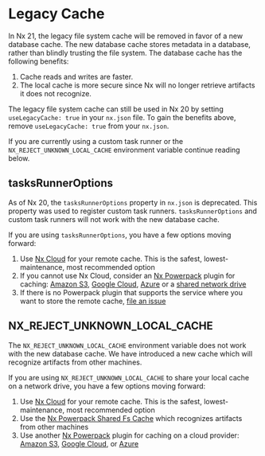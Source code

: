 # Legacy Cache

In Nx 21, the legacy file system cache will be removed in favor of a new database cache. The new database cache stores metadata in a database, rather than blindly trusting the file system. The database cache has the following benefits:

1. Cache reads and writes are faster.
2. The local cache is more secure since Nx will no longer retrieve artifacts it does not recognize.

The legacy file system cache can still be used in Nx 20 by setting `useLegacyCache: true` in your `nx.json` file. To gain the benefits above, remove `useLegacyCache: true` from your `nx.json`.

If you are currently using a custom task runner or the `NX_REJECT_UNKNOWN_LOCAL_CACHE` environment variable continue reading below.

## tasksRunnerOptions

As of Nx 20, the `tasksRunnerOptions` property in `nx.json` is deprecated. This property was used to register custom task runners. `tasksRunnerOptions` and custom task runners will not work with the new database cache.

If you are using `tasksRunnerOptions`, you have a few options moving forward:

1. Use [Nx Cloud](/nx-cloud) for your remote cache. This is the safest, lowest-maintenance, most recommended option
2. If you cannot use Nx Cloud, consider an [Nx Powerpack](/powerpack) plugin for caching: [Amazon S3](/nx-api/powerpack-s3-cache), [Google Cloud](/nx-api/powerpack-gcs-cache), [Azure](/nx-api/powerpack-azure-cache) or a [shared network drive](/nx-api/powerpack-shared-fs-cache)
3. If there is no Powerpack plugin that supports the service where you want to store the remote cache, [file an issue](https://github.com/nrwl/nx/issues/new)

## NX_REJECT_UNKNOWN_LOCAL_CACHE

The `NX_REJECT_UNKNOWN_LOCAL_CACHE` environment variable does not work with the new database cache. We have introduced a new cache which will recognize artifacts from other machines.

If you are using `NX_REJECT_UNKNOWN_LOCAL_CACHE` to share your local cache on a network drive, you have a few options moving forward:

1. Use [Nx Cloud](/nx-cloud) for your remote cache. This is the safest, lowest-maintenance, most recommended option
2. Use the [Nx Powerpack Shared Fs Cache](/nx-api/powerpack-shared-fs-cache) which recognizes artifacts from other machines
3. Use another [Nx Powerpack](/powerpack) plugin for caching on a cloud provider: [Amazon S3](/nx-api/powerpack-s3-cache), [Google Cloud](/nx-api/powerpack-gcs-cache), or [Azure](/nx-api/powerpack-azure-cache)
